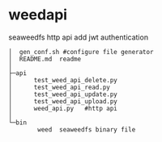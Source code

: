 # weedapi
seaweedfs http api add jwt authentication 

```
│  gen_conf.sh #configure file generator
│  README.md  readme
│
├─api
│      test_weed_api_delete.py
│      test_weed_api_read.py
│      test_weed_api_update.py
│      test_weed_api_upload.py
│      weed_api.py   #http api 
│
└─bin
        weed  seaweedfs binary file

```